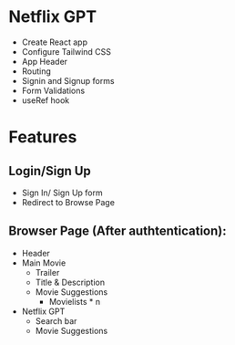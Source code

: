 # Netflix GPT
* Create React app
* Configure Tailwind CSS
* App Header
* Routing
* Signin and Signup forms
* Form Validations
* useRef hook

# Features

## Login/Sign Up
* Sign In/ Sign Up form
* Redirect to Browse Page

## Browser Page (After authtentication):
* Header
* Main Movie
    * Trailer
    * Title & Description
    * Movie Suggestions
        * Movielists * n
* Netflix GPT
    * Search bar
    * Movie Suggestions


